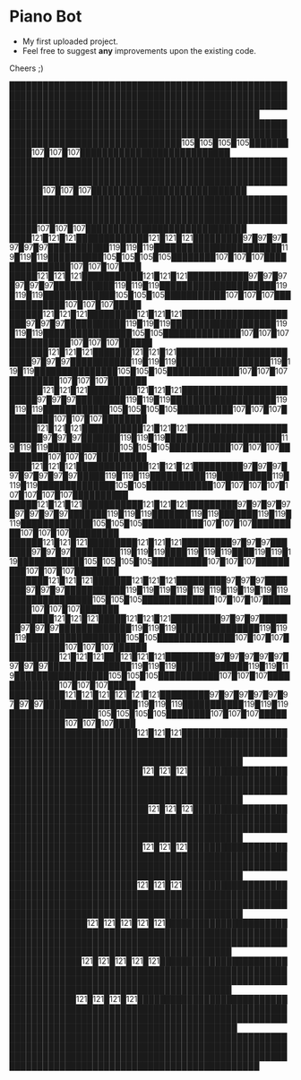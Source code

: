 # Piano Bot #
- My first uploaded project.
- Feel free to suggest **any** improvements upon the existing code.

Cheers ;)

███████████████████████████████████████████████████████████████████████████████████████████████████████████████████████████████████████████████████████████████████████████████████████████████████
███████████████████████████████████████████████████████████████████████████████████████████████████████████████████████████████████105█105█105█105███████████107█107█107███████████████████████████
████████████████████████████████████████████████████████████████████████████████████████████████████████████████████████████████████████████████████████████107█107█107████████████████████████████
███████████████████████████████████████████████████████████████████████████████████████████████████████████████████████████████████████████████████████████107█107█107█████████████████████████████
████121█121█121█████████████121█121█121█████████97█97█97█97█97█97███████████119█119█119███████████████████████119█119█119██████████105█105█105█105████████107█107█107███████████████107█107█107████
█████121█121█121███████████121█121█121███████████97█97█97█97█97█97███████████119█119█119█████████████████████119█119█119█████████████105█105█105███████████107█107█107█████████████107█107█107█████
██████121█121█121█████████121█121█121██████████████████████97█97█97███████████119█119█119███████████████████119█119█119████████████████105█105██████████████107█107█107███████████107█107█107██████
███████121█121█121███████121█121█121████████████████████████97█97█97███████████119█119█119█████████████████119█119█119███████████████105█105█105█████████████107█107█107█████████107█107█107███████
██████121█121█121█████████121█121█121████████████████████████97█97█97█████████119█119█119███████████████████119█119█119████████████105█105█105█105██████████107█107█107█████████107█107█107████████
█████121█121█121███████████121█121█121████████████████████████97█97█97███████119█119█119█████████████████████119█119█119█████████████105█105█105███████████107█107█107█████████107█107█107█████████
████121█121█121█████████████121█121█121█████████97█97█97█97█97█97█97█97█████119█119█119██████████119██████████119█119█119██████████████105█105████████████107█107█107█107█107█107█107█107██████████
█████121█121█121███████████121█121█121█████████97█97█97█97█97█97█97█97███████119█119█119███████119█119███████119█119█119█████████████105█105█105███████████107█107█107█████████107█107█107█████████
██████121█121█121█████████121█121█121█████████97█97█97███████97█97█97█████████119█119█119████119█119█119████119█119█119████████████105█105█105█105██████████107█107█107█████████107█107█107████████
███████121█121█121███████121█121█121█████████97█97█97███████97█97█97███████████119█119█119█119█119█119█119█119█119█119███████████████105█105█105█████████████107█107█107█████████107█107█107███████
████████121█121█121█████121█121█121█████████97█97█97███████97█97█97█████████████119█119█119███████████████119█119█119██████████████████105█105██████████████107█107█107███████████107█107█107██████
█████████121█121█121███121█121█121█████████97█97█97█97█97█97█97█97███████████████119█119█119█████████████119█119█119█████████████████105█105█105███████████107█107█107█████████████107█107█107█████
██████████121█121█121█121█121█121█████████97█97█97█97█97█97█97█97█████████████████119█119█119███████████119█119█119████████████████105█105█105█105████████107█107█107███████████████107█107█107████
███████████████████████121█121█121█████████████████████████████████████████████████████████████████████████████████████████████████████████████████████████████████████████████████████████████████
████████████████████████121█121█121████████████████████████████████████████████████████████████████████████████████████████████████████████████████████████████████████████████████████████████████
█████████████████████████121█121█121███████████████████████████████████████████████████████████████████████████████████████████████████████████████████████████████████████████████████████████████
████████████████████████121█121█121████████████████████████████████████████████████████████████████████████████████████████████████████████████████████████████████████████████████████████████████
███████████████████████121█121█121█████████████████████████████████████████████████████████████████████████████████████████████████████████████████████████████████████████████████████████████████
██████████████121█121█121█121█121██████████████████████████████████████████████████████████████████████████████████████████████████████████████████████████████████████████████████████████████████
█████████████121█121█121█121█121███████████████████████████████████████████████████████████████████████████████████████████████████████████████████████████████████████████████████████████████████
████████████121█121█121█121████████████████████████████████████████████████████████████████████████████████████████████████████████████████████████████████████████████████████████████████████████
███████████████████████████████████████████████████████████████████████████████████████████████████████████████████████████████████████████████████████████████████████████████████████████████████